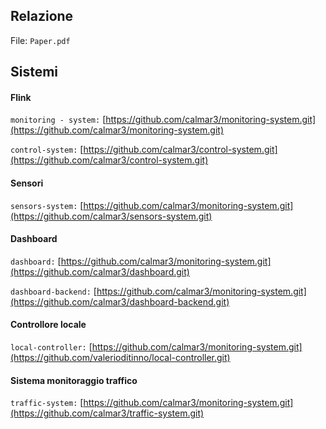 ## Relazione

File: `Paper.pdf`

## Sistemi

#### Flink 

`monitoring - system:` [https://github.com/calmar3/monitoring-system.git](https://github.com/calmar3/monitoring-system.git)

`control-system:` [https://github.com/calmar3/control-system.git](https://github.com/calmar3/control-system.git)

#### Sensori

`sensors-system:` [https://github.com/calmar3/monitoring-system.git](https://github.com/calmar3/sensors-system.git)

#### Dashboard

`dashboard:` [https://github.com/calmar3/monitoring-system.git](https://github.com/calmar3/dashboard.git)

`dashboard-backend:` [https://github.com/calmar3/monitoring-system.git](https://github.com/calmar3/dashboard-backend.git)

#### Controllore locale

`local-controller:` [https://github.com/calmar3/monitoring-system.git](https://github.com/valerioditinno/local-controller.git)

#### Sistema monitoraggio traffico

`traffic-system:` [https://github.com/calmar3/monitoring-system.git](https://github.com/calmar3/traffic-system.git)






